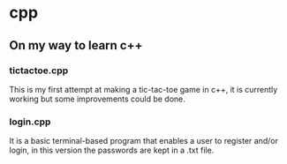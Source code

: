 # cpp

## On my way to learn c++

### tictactoe.cpp
This is my first attempt at making a tic-tac-toe game in c++, it is currently working but some improvements could be done.

### login.cpp
It is a basic terminal-based program that enables a user to register and/or login, in this version the passwords are kept in a .txt file. 
